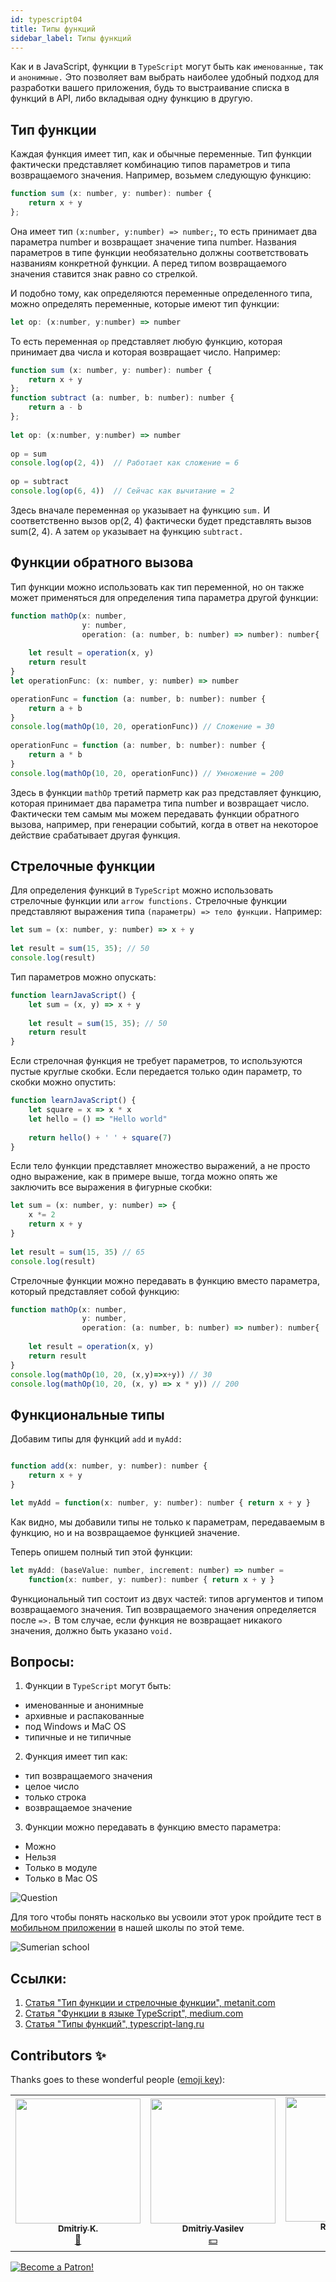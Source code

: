 ```yaml
---
id: typescript04
title: Типы функций
sidebar_label: Типы функций
---
```


Как и в JavaScript, функции в `TypeScript` могут быть как `именованные,` так и `анонимные.` Это позволяет вам выбрать наиболее удобный подход для разработки вашего приложения, будь то выстраивание списка в функций в API, либо вкладывая одну функцию в другую.

## Тип функции
Каждая функция имеет тип, как и обычные переменные. Тип функции фактически представляет комбинацию типов параметров и типа возвращаемого значения. Например, возьмем следующую функцию:
```javascript
function sum (x: number, y: number): number {
    return x + y
};
```
Она имеет тип `(x:number, y:number) => number;`, то есть принимает два параметра number и возвращает значение типа number. Названия параметров в типе функции необязательно должны соответствовать названиям конкретной функции. А перед типом возвращаемого значения ставится знак равно со стрелкой.

И подобно тому, как определяются переменные определенного типа, можно определять переменные, которые имеют тип функции:
```javascript
let op: (x:number, y:number) => number
```
То есть переменная `op` представляет любую функцию, которая принимает два числа и которая возвращает число. Например:
```javascript
function sum (x: number, y: number): number {
    return x + y
};
function subtract (a: number, b: number): number {
    return a - b
};
 
let op: (x:number, y:number) => number
 
op = sum
console.log(op(2, 4))  // Работает как сложение = 6
 
op = subtract
console.log(op(6, 4))  // Сейчас как вычитание = 2
```
Здесь вначале переменная `op` указывает на функцию `sum.` И соответственно вызов op(2, 4) фактически будет представлять вызов sum(2, 4). А затем `op` указывает на функцию `subtract.`

## Функции обратного вызова
Тип функции можно использовать как тип переменной, но он также может применяться для определения типа параметра другой функции:
```javascript
function mathOp(x: number, 
                y: number, 
                operation: (a: number, b: number) => number): number{
 
    let result = operation(x, y)
    return result
}
let operationFunc: (x: number, y: number) => number

operationFunc = function (a: number, b: number): number {
    return a + b
}
console.log(mathOp(10, 20, operationFunc)) // Сложение = 30 
 
operationFunc = function (a: number, b: number): number {
    return a * b
}
console.log(mathOp(10, 20, operationFunc)) // Умножение = 200 
```
Здесь в функции `mathOp` третий парметр как раз представляет функцию, которая принимает два параметра типа number и возвращает число. Фактически тем самым мы можем передавать функции обратного вызова, например, при генерации событий, когда в ответ на некоторое действие срабатывает другая функция.

## Стрелочные функции
Для определения функций в `TypeScript` можно использовать стрелочные функции или `arrow functions.` Стрелочные функции представляют выражения типа `(параметры) => тело функции.` Например:
```javascript
let sum = (x: number, y: number) => x + y
 
let result = sum(15, 35); // 50
console.log(result)
```
Тип параметров можно опускать:
```jsx live
function learnJavaScript() {
    let sum = (x, y) => x + y
  
    let result = sum(15, 35); // 50
    return result
}    
```
Если стрелочная функция не требует параметров, то используются пустые круглые скобки. Если передается только один параметр, то скобки можно опустить:
```jsx live
function learnJavaScript() {
    let square = x => x * x
    let hello = () => "Hello world"
  
    return hello() + ' ' + square(7)
} 
```
Если тело функции представляет множество выражений, а не просто одно выражение, как в примере выше, тогда можно опять же заключить все выражения в фигурные скобки:
```javascript
let sum = (x: number, y: number) => {
    x *= 2
    return x + y
}
 
let result = sum(15, 35) // 65
console.log(result)
```
Стрелочные функции можно передавать в функцию вместо параметра, который представляет собой функцию:
```javascript
function mathOp(x: number, 
                y: number, 
                operation: (a: number, b: number) => number): number{
 
    let result = operation(x, y)
    return result
}
console.log(mathOp(10, 20, (x,y)=>x+y)) // 30 
console.log(mathOp(10, 20, (x, y) => x * y)) // 200 
```

## Функциональные типы

Добавим типы для функций `add` и `myAdd:`
```javascript

function add(x: number, y: number): number {
    return x + y
}

let myAdd = function(x: number, y: number): number { return x + y }
```

Как видно, мы добавили типы не только к параметрам, передаваемым в функцию, но и на возвращаемое функцией значение.

Теперь опишем полный тип этой функции:
```javascript
let myAdd: (baseValue: number, increment: number) => number =
    function(x: number, y: number): number { return x + y }
```
Функциональный тип состоит из двух частей: типов аргументов и типом возвращаемого значения. Тип возвращаемого значения определяется после `=>.` В том случае, если функция не возвращает никакого значения, должно быть указано `void.`

## Вопросы:

1. Функции в `TypeScript` могут быть:
- именованные и анонимные
- архивные и распакованные
-  под Windows и MaC OS
- типичные и не типичные

2. Функция имеет тип как:
- тип возвращаемого значения
- целое число
- только строка
- возвращаемое значение

3. Функции можно передавать в функцию вместо параметра:
- Можно
- Нельзя
- Только в модуле
- Только в Mac OS 

![Question](https://media.giphy.com/media/l0HlRnAWXxn0MhKLK/giphy.gif)

Для того чтобы понять насколько вы усвоили этот урок пройдите тест в [мобильном приложении](http://onelink.to/njhc95) в нашей школы по этой теме.

![Sumerian school](/img/app.png)

## Ссылки:

1. [Статья "Тип функции и стрелочные функции", metanit.com](https://metanit.com/web/typescript/2.3.php)
2. [Статья "Функции в языке TypeScript", medium.com](https://medium.com/@sergey.bakaev/%D1%84%D1%83%D0%BD%D0%BA%D1%86%D0%B8%D0%B8-%D0%B2-%D1%8F%D0%B7%D1%8B%D0%BA%D0%B5-typescript-1cb853e09020)
3. [Статья "Типы функций", typescript-lang.ru](http://typescript-lang.ru/docs/Functions.html)

## Contributors ✨

Thanks goes to these wonderful people ([emoji key](https://allcontributors.org/docs/en/emoji-key)):

<!-- ALL-CONTRIBUTORS-LIST:START - Do not remove or modify this section -->
<!-- prettier-ignore-start -->
<!-- markdownlint-disable -->
<table>
  <tr>
    <td align="center"><a href="https://github.com/KoDim-React"><img src="https://avatars1.githubusercontent.com/u/72087863?v=4?s=200" width="200px;" alt=""/><br /><sub><b>Dmitriy K.</b></sub></a><br /><a href="#mentoring-KoDim-React" title="Mentoring">📖</a></td>
    <td align="center"><a href="https://fullstackserverless.github.io/"><img src="https://avatars0.githubusercontent.com/u/6774813?v=4?s=200" width="200px;" alt=""/><br /><sub><b>Dmitriy Vasilev</b></sub></a><br /><a href="#financial-gHashTag" title="Financial">💵</a></td>
     <td align="center"><a href="https://github.com/Resoner2005"><img src="https://avatars1.githubusercontent.com/u/75675814?v=4?s=200" width="200px;" alt=""/><br /><sub><b>Resoner2005</b></sub></a><br /><a href="https://github.com/gHashTag/react-native-village/issues?q=author%3AResoner2005" title="Bug reports">🐛 🎨 🖋</a></td>
     <td align="center"><a href="https://github.com/Navernoss"><img src="https://avatars0.githubusercontent.com/u/75784137?v=4?s=200" width="200px;" alt=""/><br /><sub><b>Navernoss</b></sub></a><br /><a href="#content-Navernoss" title="Content">🖋 🐛 🎨 </a></td>
  </tr>
 
</table>

<!-- markdownlint-restore -->
<!-- prettier-ignore-end -->

<!-- ALL-CONTRIBUTORS-LIST:END -->

[![Become a Patron!](/img/logo/patreon.png)](https://www.patreon.com/bePatron?u=31769291)